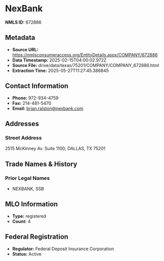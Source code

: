 # NexBank

**NMLS ID:** 672886

## Metadata
- **Source URL:** https://nmlsconsumeraccess.org/EntityDetails.aspx/COMPANY/672886
- **Data Timestamp:** 2025-02-15T04:00:02.972Z
- **Source File:** drive/data/texas/75201/COMPANY/COMPANY_672886.html
- **Extraction Time:** 2025-05-27T11:27:45.386845

## Contact Information
- **Phone:** 972-934-4759
- **Fax:** 214-481-5470
- **Email:** brian.ralston@nexbank.com

## Addresses
### Street Address
2515 McKinney Av. Suite 1100; DALLAS, TX 75201

## Trade Names & History
### Prior Legal Names
- NEXBANK, SSB

## MLO Information
- **Type:** registered
- **Count:** 4

## Federal Registration
- **Regulator:** Federal Deposit Insurance Corporation
- **Status:** Active
